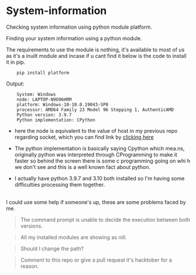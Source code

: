 # System-information
Checking system information using python module platform.

Finding your system information using a python module.

The requirements to use the module is nothing, it's available to most of us as it's a inuilt module and incase if u cant find it below is the code to install it in pip.

        pip install platform
    
Output:
    
        System: Windows
        node: LAPTOP-N9O96HRM
        platform: Windows-10-10.0.19043-SP0
        processor: AMD64 Family 23 Model 96 Stepping 1, AuthenticAMD
        Python version: 3.9.7
        Python implementation: CPython

* here the node is equivalent to the value of host in my previous repo regarding socket, which 
you can find link by [clicking here](https://github.com/BhargavKadali39/ip_address_finder)
* The python implementation is basically saying Cpython which mea.ns, originally python was interpreted through CProgramming 
to make it faster so behind the screen there is some c programming going on whi h we don't see and this is a well known fact about python.

* I actually have python 3.9.7 and 3.10 both installed so I'm having some difficulties processing them together.  

<br>I could use some help if someone's up, these are some problems faced by me.

> The command prompt is unable to decide the execution between both versions.

> All my installed modules are showing as nill.

> Should I change the path?

> Comment to this repo or give a pull request it's hacktober for a reason.
